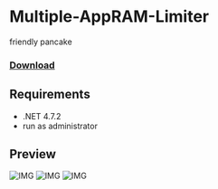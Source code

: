 # Multiple-AppRAM-Limiter
friendly pancake

### [Download](https://cdn.linava.cloud/upload/RAMLimiter.exe)

## Requirements
- .NET 4.7.2
- run as administrator

## Preview
![IMG](https://cdn.linava.cloud/upload/file70.png)
![IMG](https://cdn.linava.cloud/upload/file71.png)
![IMG](https://cdn.linava.cloud/upload/file72.png)
